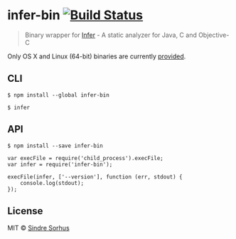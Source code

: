 # infer-bin [![Build Status](https://travis-ci.org/sindresorhus/infer-bin.svg?branch=master)](https://travis-ci.org/sindresorhus/infer-bin)

> Binary wrapper for [Infer](http://fbinfer.com) - A static analyzer for Java, C and Objective-C

Only OS X and Linux (64-bit) binaries are currently [provided](http://fbinfer.com/docs/getting-started.html).


## CLI

```
$ npm install --global infer-bin
```

```
$ infer
```


## API

```
$ npm install --save infer-bin
```

```
var execFile = require('child_process').execFile;
var infer = require('infer-bin');

execFile(infer, ['--version'], function (err, stdout) {
	console.log(stdout);
});
```


## License

MIT © [Sindre Sorhus](http://sindresorhus.com)
